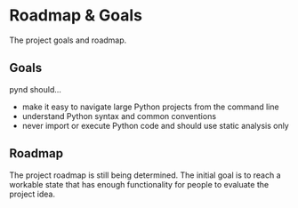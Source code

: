 # Roadmap & Goals

The project goals and roadmap.

## Goals

pynd should...

* make it easy to navigate large Python projects from the command line
* understand Python syntax and common conventions
* never import or execute Python code and should use static analysis only


## Roadmap

The project roadmap is still being determined. The initial goal is to reach
a workable state that has enough functionality for people to evaluate the 
project idea.
